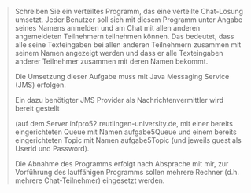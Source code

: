 > Schreiben Sie ein verteiltes Programm, das eine verteilte Chat-Lösung umsetzt. Jeder Benutzer soll sich mit diesem Programm unter Angabe seines Namens anmelden und am Chat mit allen anderen angemeldeten Teilnehmern teilnehmen können. Das bedeutet, dass alle seine Texteingaben bei allen anderen Teilnehmern zusammen mit seinem Namen angezeigt werden und dass er alle Texteingaben anderer Teilnehmer zusammen mit deren Namen bekommt.
> 
> Die Umsetzung dieser Aufgabe muss mit Java Messaging Service (JMS) erfolgen.
> 
> Ein dazu benötigter JMS Provider als Nachrichtenvermittler wird bereit gestellt
> 
> (auf dem Server infpro52.reutlingen-university.de, mit einer bereits eingerichteten Queue mit Namen aufgabe5Queue und einem bereits eingerichteten Topic mit Namen aufgabe5Topic (und jeweils guest als Userid und Password).
> 
> Die Abnahme des Programms erfolgt nach Absprache mit mir, zur Vorführung des lauffähigen Programms sollen mehrere Rechner (d.h. mehrere Chat-Teilnehmer) eingesetzt werden. 